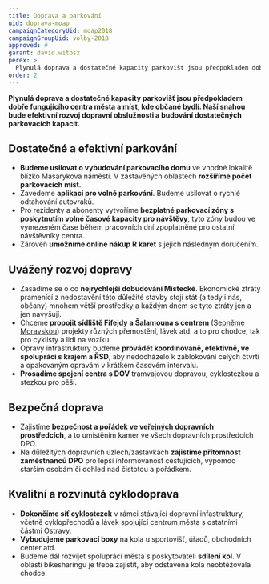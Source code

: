 ```yaml
---
title: Doprava a parkování
uid: doprava-moap
campaignCategoryUid: moap2018
campaignGroupUid: volby-2018
approved: #
garant: david.witosz
perex: >
  Plynulá doprava a dostatečné kapacity parkovišť jsou předpokladem dobře fungujícího centra města a míst, kde občané bydlí. Naší snahou bude efektivní rozvoj dopravní obslužnosti a budování dostatečných parkovacích kapacit.
order: 2
---
```


**Plynulá doprava a dostatečné kapacity parkovišť jsou předpokladem dobře fungujícího centra města a míst, kde občané bydlí. Naší snahou bude efektivní rozvoj dopravní obslužnosti a budování dostatečných parkovacích kapacit.**

## Dostatečné a efektivní parkování

<ul>
  <li><b>Budeme usilovat o vybudování parkovacího domu</b> ve vhodné lokalitě blízko Masarykova náměstí. V zastavěných oblastech <b>rozšíříme počet parkovacích míst</b>.</li>
  <li>Zavedeme <b>aplikaci pro volné parkování</b>. Budeme usilovat o rychlé odtahování autovraků.</li>
  <li>Pro rezidenty a abonenty vytvoříme <b>bezplatné parkovací zóny s poskytnutím volné časové kapacity pro návštěvy</b>, tyto zóny budou ve vymezeném čase během pracovních dní zpoplatněné pro ostatní návštěvníky centra.</li>
  <li>Zároveň <b>umožníme online nákup R karet</b> s jejich následným doručením.</li>
</ul>

## Uvážený rozvoj dopravy

<ul>
  <li>Zasadíme se o co <b>nejrychlejší dobudování Místecké</b>. Ekonomické ztráty pramenící z nedostavění této důležité stavby stojí stát (a tedy i nás, občany) mnohem větší prostředky a každým dnem se tyto ztráty jen a jen navyšují.</li>
  <li>Chceme <b>propojit sídliště Fifejdy a Šalamouna s centrem</b> (<a href="{{ 'aktuality/iniciativa-sepneme-moravskou.html' | relative_url }}">Sepněme Moravskou</a>) projekty různých přemostění, lávek atd. a to pro chodce, tak pro cyklisty a lidi na vozíku.</li>
  <li>Opravy infrastruktury budeme <b>provádět koordinovaně, efektivně, ve spolupráci s krajem a ŘSD</b>, aby nedocházelo k zablokování celých čtvrtí a opakovaným opravám v krátkém časovém intervalu.</li>
  <li><b>Prosadíme spojení centra s DOV</b> tramvajovou dopravou, cyklostezkou a stezkou pro pěší.</li>
</ul>

## Bezpečná doprava 

<ul>
  <li>Zajistíme <b>bezpečnost a pořádek ve veřejných dopravních prostředcích</b>, a to umístěním kamer ve všech dopravních prostředcích DPO.</li>
  <li>Na důležitých dopravních uzlech/zastávkách <b>zajistíme přítomnost zaměstnanců DPO</b> pro lepší informovanost cestujících, výpomoc starším osobám či dohled nad čistotou a pořádkem.</li>
</ul>

## Kvalitní a rozvinutá cyklodoprava

<ul>
  <li><b>Dokončíme síť cyklostezek</b> v rámci stávající dopravní infastruktury, včetně cyklopřechodů a lávek spojující centrum města s ostatními částmi Ostravy.</li>
  <li><b>Vybudujeme parkovací boxy</b> na kola u sportovišť, úřadů, obchodních center atd.</li>
  <li>Budeme dál rozvíjet spolupráci města s poskytovateli <b>sdílení kol</b>. V oblasti bikesharingu je třeba zajistit, aby odstavená kola neobtěžovala chodce.</li>
</ul>

